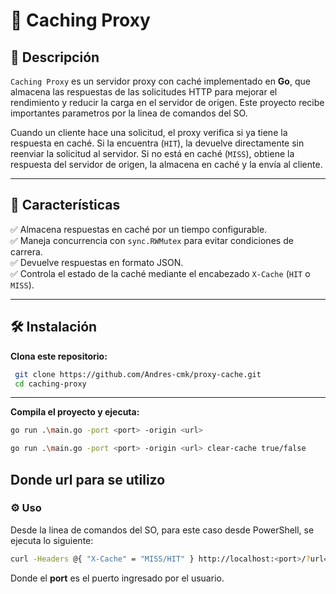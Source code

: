 # 🚀 Caching Proxy

## 📌 Descripción
`Caching Proxy` es un servidor proxy con caché implementado en **Go**, que almacena las respuestas de las solicitudes HTTP para mejorar el rendimiento y reducir la carga en el servidor de origen. Este proyecto recibe importantes parametros por la linea de comandos del SO.

Cuando un cliente hace una solicitud, el proxy verifica si ya tiene la respuesta en caché. Si la encuentra (`HIT`), la devuelve directamente sin reenviar la solicitud al servidor. Si no está en caché (`MISS`), obtiene la respuesta del servidor de origen, la almacena en caché y la envía al cliente.

---

## 🎯 Características
✅ Almacena respuestas en caché por un tiempo configurable.  
✅ Maneja concurrencia con `sync.RWMutex` para evitar condiciones de carrera.  
✅ Devuelve respuestas en formato JSON.  
✅ Controla el estado de la caché mediante el encabezado `X-Cache` (`HIT` o `MISS`).  

---

## 🛠️ Instalación

**Clona este repositorio:**
```bash
 git clone https://github.com/Andres-cmk/proxy-cache.git
 cd caching-proxy
```
---
**Compila el proyecto y ejecuta:**
```bash
go run .\main.go -port <port> -origin <url>
```
```bash
go run .\main.go -port <port> -origin <url> clear-cache true/false
```
Donde **url** para se utilizo 
--- 
### ⚙️ Uso
Desde la linea de comandos del SO, para este caso desde PowerShell, se ejecuta lo siguiente:

```bash
curl -Headers @{ "X-Cache" = "MISS/HIT" } http://localhost:<port>/?url=products
```
Donde el **port** es el puerto ingresado por el usuario.




